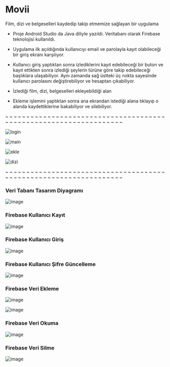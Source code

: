 # Movii
 Film, dizi ve belgeselleri kaydedip takip etmemize sağlayan bir uygulama
 
 * Proje Android Studio da Java diliyle yazıldı. Veritabanı olarak 
Firebase teknolojisi kullanıldı.

* Uygulama ilk açıldığında kullanıcıyı email ve parolayla kayıt 
olabileceği bir giriş ekranı karşılıyor.

* Kullanıcı giriş yaptıktan sonra izlediklerini kayıt edebileceği bir 
buton ve kayıt ettikten sonra izlediği şeylerin türüne göre takip 
edebileceği başlıklara ulaşabiliyor. Aynı zamanda sağ üstteki üç nokta
sayesinde kullanıcı parolasını değiştirebiliyor ve hesaptan 
çıkabiliyor.

* İzlediği film, dizi, belgeselleri ekleyebildiği alan 

* Ekleme işlemini yaptıktan sonra ana ekrandan istediği 
alana tıklayıp o alanda kaydettiklerine bakabiliyor ve silebiliyor.

~ ~ ~ ~ ~ ~ ~ ~ ~ ~ ~ ~ ~ ~ ~ ~ ~ ~ ~ ~ ~ ~ ~ ~ ~ ~ ~ ~ ~ ~ ~ ~ ~ ~ ~ ~ ~ ~ ~ ~ ~ ~ ~ ~ ~ ~ ~ ~ ~ ~ ~ ~ ~ ~ ~ ~ ~ ~ ~ ~ ~ ~ ~ ~ ~ ~ 

![login](https://user-images.githubusercontent.com/57602386/183288576-1c06d5b2-bfcd-4db5-a85c-ac46b546c3a9.png)

![main](https://user-images.githubusercontent.com/57602386/183288583-4b884c6e-0d34-4938-873b-218811454121.png)

![ekle](https://user-images.githubusercontent.com/57602386/183288588-9fe7e97d-9e2e-4487-9592-6c4a17536ded.png)

![dizi](https://user-images.githubusercontent.com/57602386/183288593-c8714dc3-bf04-459a-8530-23b27f2b0ad9.png)

~ ~ ~ ~ ~ ~ ~ ~ ~ ~ ~ ~ ~ ~ ~ ~ ~ ~ ~ ~ ~ ~ ~ ~ ~ ~ ~ ~ ~ ~ ~ ~ ~ ~ ~ ~ ~ ~ ~ ~ ~ ~ ~ ~ ~ ~ ~ ~ ~ ~ ~ ~ ~ ~ ~ ~ ~ ~ ~ ~ ~ ~ ~ ~ ~ ~ 

### Veri Tabanı Tasarım Diyagramı

![image](https://user-images.githubusercontent.com/57602386/183288763-b6601c0a-aeba-422a-95ad-3e29376435dd.png)

### Firebase Kullanıcı Kayıt

![image](https://user-images.githubusercontent.com/57602386/183288794-1cd57de0-fad8-4353-b495-8b87245e6bb8.png)

### Firebase Kullanıcı Giriş

![image](https://user-images.githubusercontent.com/57602386/183288823-ecb0884a-ae21-40b7-8f36-09dbec46c197.png)

### Firebase Kullanıcı Şifre Güncelleme

![image](https://user-images.githubusercontent.com/57602386/183288842-4b9b26ca-8449-4379-8919-7e61c6e80de5.png)

### Firebase Veri Ekleme

![image](https://user-images.githubusercontent.com/57602386/183288856-052b4333-e5d2-44c1-b623-537e80ffdba9.png)

![image](https://user-images.githubusercontent.com/57602386/183288876-652a7917-28f3-411b-8d93-a97e3a724503.png)

### Firebase Veri Okuma

![image](https://user-images.githubusercontent.com/57602386/183288895-65995af9-54d5-4ee7-80aa-7ba9324c3100.png)

### Firebase Veri Silme

![image](https://user-images.githubusercontent.com/57602386/183288911-04e81959-3dd3-4a8a-936a-2a3a0548c424.png)







